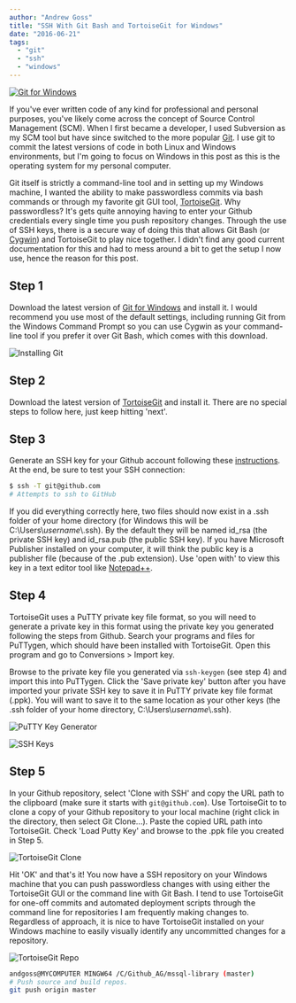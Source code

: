 ```yaml
---
author: "Andrew Goss"
title: "SSH With Git Bash and TortoiseGit for Windows"
date: "2016-06-21"
tags:
  - "git"
  - "ssh"
  - "windows"
---
```

<a href="https://git-scm.com" target="_blank">![Git for Windows](/img/post/git_windows.png "Git for Windows")</a><br>

If you've ever written code of any kind for professional and personal purposes, you've likely come across the concept of Source Control Management (SCM). When I first became a developer, I used Subversion as my SCM tool but have since switched to the more popular <a href="https://git-scm.com" target="_blank">Git</a>. I use git to commit the latest versions of code in both Linux and Windows environments, but I'm going to focus on Windows in this post as this is the operating system for my personal computer.

Git itself is strictly a command-line tool and in setting up my Windows machine, I wanted the ability to make passwordless commits via bash commands or through my favorite git GUI tool, <a href="https://git-scm.com" target="_blank">TortoiseGit</a>. Why passwordless? It's gets quite annoying having to enter your Github credentials every single time you push repository changes. Through the use of SSH keys, there is a secure way of doing this that allows Git Bash (or <a href="https://www.cygwin.com" target="_blank">Cygwin</a>) and TortoiseGit to play nice together. I didn't find any good current documentation for this and had to mess around a bit to get the setup I now use, hence the reason for this post.

## Step 1

Download the latest version of <a href="https://git-scm.com/download/win" target="_blank">Git for Windows</a> and install it. I would recommend you use most of the default settings, including running Git from the Windows Command Prompt so you can use Cygwin as your command-line tool if you prefer it over Git Bash, which comes with this download.

![Installing Git](/img/post/installing_git.png "Installing Git")

## Step 2

Download the latest version of <a href="https://tortoisegit.org" target="_blank">TortoiseGit</a> and install it. There are no special steps to follow here, just keep hitting 'next'. 

## Step 3

Generate an SSH key for your Github account following these <a href="https://help.github.com/articles/generating-an-ssh-key" target="_blank">instructions</a>. At the end, be sure to test your SSH connection:

```bash
$ ssh -T git@github.com
# Attempts to ssh to GitHub
```

If you did everything correctly here, two files should now exist in a .ssh folder of your home directory (for Windows this will be C:\Users\\*username*\\.ssh). By the default they will be named id_rsa (the private SSH key) and id_rsa.pub (the public SSH key). If you have Microsoft Publisher installed on your computer, it will think the public key is a publisher file (because of the .pub extension). Use 'open with' to view this key in a text editor tool like <a href="https://notepad-plus-plus.org" target="_blank">Notepad++</a>.

## Step 4

TortoiseGit uses a PuTTY private key file format, so you will need to generate a private key in this format using the private key you generated following the steps from Github. Search your programs and files for PuTTygen, which should have been installed with TortoiseGit. Open this program and go to Conversions > Import key.

Browse to the private key file you generated via `ssh-keygen` (see step 4) and import this into PuTTygen. Click the 'Save private key' button after you have imported your private SSH key to save it in PuTTY private key file format (.ppk). You will want to save it to the same location as your other keys (the .ssh folder of your home directory, C:\Users\\*username*\\.ssh).

![PuTTY Key Generator](/img/post/putty_gen.png "PuTTY Key Generator")

![SSH Keys](/img/post/ssh_keys.png "SSH Keys")

## Step 5

In your Github repository, select 'Clone with SSH' and copy the URL path to the clipboard (make sure it starts with `git@github.com`). Use TortoiseGit to to clone a copy of your Github repository to your local machine (right click in the directory, then select Git Clone...). Paste the copied URL path into TortoiseGit. Check 'Load Putty Key' and browse to the .ppk file you created in Step 5.

![TortoiseGit Clone](/img/post/tortoisegit_clone.png "TortoiseGit Clone")

Hit 'OK' and that's it! You now have a SSH repository on your Windows machine that you can push passwordless changes with using either the TortoiseGit GUI or the command line with Git Bash. I tend to use TortoiseGit for one-off commits and automated deployment scripts through the command line for repositories I am frequently making changes to. Regardless of approach, it is nice to have TortoiseGit installed on your Windows machine to easily visually identify any uncommitted changes for a repository.

![TortoiseGit Repo](/img/post/tortoisegit_repo.png "TortoiseGit Repo")

```bash
andgoss@MYCOMPUTER MINGW64 /C/Github_AG/mssql-library (master)
# Push source and build repos.
git push origin master
```